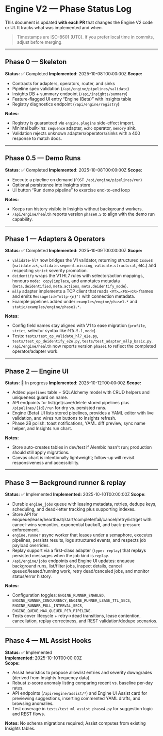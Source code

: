 # Engine V2 — Phase Status Log

This document is updated **with each PR** that changes the Engine V2 code or UI. It tracks what was implemented and when.

> Timestamps are ISO-8601 (UTC). If you prefer local time in commits, adjust before merging.

---

## Phase 0 — Skeleton

**Status:** ✅ Completed
**Implemented:** 2025-10-08T00:00:00Z
**Scope:**
- Contracts for adapters, operators, router, and sinks
- Pipeline spec validation (`/api/engine/pipelines/validate`)
- Insights DB + summary endpoint (`/api/insights/summary`)
- Feature-flagged UI entry “Engine (Beta)” with Insights table
- Registry diagnostics endpoint (`/api/engine/registry`)

**Notes:**
- Registry is guaranteed via `engine.plugins` side-effect import.
- Minimal built-ins: `sequence` adapter, `echo` operator, `memory` sink.
- Validation rejects unknown adapters/operators/sinks with a 400 response to match docs.

---

## Phase 0.5 — Demo Runs

**Status:** ✅ Completed
**Implemented:** 2025-10-08T00:00:00Z
**Scope:**
- Execute a pipeline on demand (`POST /api/engine/pipelines/run`)
- Optional persistence into insights store
- UI button “Run demo pipeline” to exercise end-to-end loop

**Notes:**
- Keeps run history visible in Insights without background workers.
- `/api/engine/health` reports version `phase0.5` to align with the demo run capability.

---

## Phase 1 — Adapters & Operators

**Status:** ✅ Completed
**Implemented:** 2025-10-09T00:00:00Z
**Scope:**
- `validate-hl7` now bridges the V1 validator, returning structured `Issue`s (`validate.ok`, `validate.segment.missing`, `validate.structural`, etc.) and respecting `strict` severity promotion.
- `deidentify` wraps the V1 HL7 rules with selector/action mappings, honours `mode: copy|inplace`, and annotates metadata (`meta.deidentified`, `meta.actions`, `meta.deidentify_mode`).
- `mllp` adapter implements a TCP client that reads `<VT>…<FS><CR>` frames and emits `Message(id="mllp-{n}")` with connection metadata.
- Example pipelines added under `examples/engine/phase1.*` and `static/examples/engine/phase1.*`.

**Notes:**
- Config field names stay aligned with V1 to ease migration (`profile`, `strict`, selector syntax like `PID-5.1`, `mode`).
- Tests: `tests/test_op_validate_hl7_e2e.py`, `tests/test_op_deidentify_e2e.py`, `tests/test_adapter_mllp_basic.py`.
- `/api/engine/health` now reports version `phase1` to reflect the completed operator/adapter work.

---

## Phase 2 — Engine UI

**Status:** 🚧 In progress
**Implemented:** 2025-10-12T00:00:00Z
**Scope:**
- Added `pipelines` table + SQLAlchemy model with CRUD helpers and uniqueness guard on name.
- API endpoints for list/get/save/delete stored pipelines plus `/pipelines/{id}/run` for dry vs. persisted runs.
- Engine (Beta) UI lists stored pipelines, provides a YAML editor with live validation, and wires run buttons to Insights refresh.
- Phase 2B polish: toast notifications, YAML diff preview, sync name helper, and Insights run chart.

**Notes:**
- Store auto-creates tables in dev/test if Alembic hasn't run; production should still apply migrations.
- Canvas chart is intentionally lightweight; follow-up will revisit responsiveness and accessibility.

---

## Phase 3 — Background runner & replay

**Status:** ✅ Implemented
**Implemented:** 2025-10-10T00:00:00Z
**Scope:**
- Durable `engine_jobs` queue with leasing metadata, retries, dedupe keys, scheduling, and dead-letter tracking plus supporting indexes.
- Store API for enqueue/lease/heartbeat/start/complete/fail/cancel/retry/list/get with cancel-wins semantics, exponential backoff, and back-pressure enforcement.
- `engine.runner` async worker that leases under a semaphore, executes pipelines, persists results, logs structured events, and respects job payload overrides.
- Replay support via a first-class adapter (`type: replay`) that replays persisted messages when the job kind is `replay`.
- `/api/engine/jobs` endpoints and Engine UI updates: enqueue background runs, list/filter jobs, inspect details, cancel queued/leased/running work, retry dead/canceled jobs, and monitor status/error history.

**Notes:**
- Configuration toggles: `ENGINE_RUNNER_ENABLED`, `ENGINE_RUNNER_CONCURRENCY`, `ENGINE_RUNNER_LEASE_TTL_SECS`, `ENGINE_RUNNER_POLL_INTERVAL_SECS`, `ENGINE_QUEUE_MAX_QUEUED_PER_PIPELINE`.
- Tests cover lifecycle + retry→dead transitions, lease contention, cancellation, replay correctness, and REST validation/dedupe scenarios.

---

## Phase 4 — ML Assist Hooks

**Status:** ✅ Implemented  
**Implemented:** 2025-10-10T00:00:00Z  
**Scope:**
- Assist heuristics to propose allowlist entries and severity downgrades (derived from Insights frequency data).
- Robust z-score anomaly listing comparing recent vs. baseline per-day rates.
- API endpoints (`/api/engine/assist/*`) and Engine UI Assist card for previewing suggestions, inserting commented YAML drafts, and browsing anomalies.
- Test coverage in `tests/test_ml_assist_phase4.py` for suggestion logic and REST flows.

**Notes:** No schema migrations required; Assist computes from existing Insights tables.
